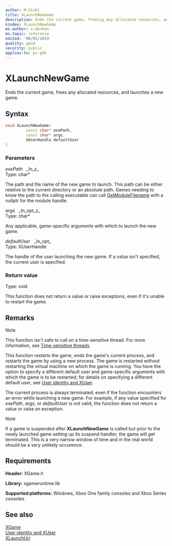 ```yaml
---
author: M-Stahl
title: XLaunchNewGame
description: Ends the current game, freeing any allocated resources, and launches a new game.
kindex: XLaunchNewGame
ms.author: v-denken
ms.topic: reference
edited: '08/01/2019'
quality: good
security: public
applies-to: pc-gdk
---
```


# XLaunchNewGame  

Ends the current game, frees any allocated resources, and launches a new game.  
  
## Syntax  
  
```cpp
void XLaunchNewGame(  
         const char* exePath,  
         const char* args,  
         XUserHandle defaultUser  
)  
```  
  
### Parameters  
  
*exePath* &nbsp;&nbsp;\_In\_z\_  
Type: char*  
  
The path and file name of the new game to launch. This path can be either relative to the current directory
or an absolute path. Games needing to know the path to the calling executable can call 
[GetModuleFilename](/windows/win32/api/libloaderapi/nf-libloaderapi-getmodulefilenamea.htm) 
with a nullptr for the module handle.
  
*args* &nbsp;&nbsp;\_In\_opt\_z\_  
Type: char*  
  
Any applicable, game-specific arguments with which to launch the new game.  
  
*defaultUser* &nbsp;&nbsp;\_In\_opt\_  
Type: XUserHandle  
  
The handle of the user launching the new game. If a value isn't specified, the current user is specified.  
  
### Return value
Type: void
  
This function does not return a value or raise exceptions, even if it's unable to restart the game.  
  
## Remarks  
  > [!NOTE]
> This function isn't safe to call on a time-sensitive thread. For more information, see [Time-sensitive threads](../../../../system/overviews/time-sensitive-threads.md).  
  
This function restarts the game, ends the game's current process, and restarts the game by using a new process. The game is restarted without restarting the virtual machine on which the game is running. You have the option to specify a different default user and game-specific arguments with which the game is to be restarted; for details on specifying a different default user, see [User identity and XUser](../../../../system/overviews/user/player-identity-xuser.md).  
  
The current process is always terminated, even if the function encounters an error while launching a new game. For example, if any value specified for *exePath*, *args*, or *defaultUser* is not valid, the function does not return a value or raise an exception.  
> [!NOTE]
> If a game is suspended after **XLaunchNewGame** is called but prior to the newly launched game setting up its suspend handler, the game will get terminated. This is a very narrow window of time and in the real world should be a very unlikely occurence.
  
## Requirements  
  
**Header:** XGame.h
  
**Library:** xgameruntime.lib
  
**Supported platforms:** Windows, Xbox One family consoles and Xbox Series consoles  
  
## See also  
[XGame](../xgame_members.md)  
[User identity and XUser](../../../../system/overviews/user/player-identity-xuser.md)  
[XLaunchUri](../../xlauncher/functions/xlaunchuri.md)  
  
